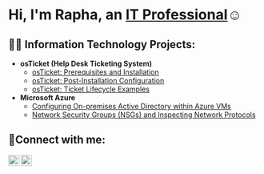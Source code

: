 <h1>Hi, I'm Rapha, an <a href="https://www.linkedin.com/in/rapha-kijangwa-87664a290">IT Professional</a>☺</h1>

<h2>👨‍💻 Information Technology Projects:</h2>

- <b>osTicket (Help Desk Ticketing System)</b>
  - [osTicket: Prerequisites and Installation](https://github.com/RaphaKijangwa/osticket-prereqs)
  - [osTicket: Post-Installation Configuration](https://github.com/RaphaKijangwa/post-install-config)
  - [osTicket: Ticket Lifecycle Examples](https://github.com/RaphaKijangwa/ticket-lifecycle)
- <b>Microsoft Azure</b>
  - [Configuring On-premises Active Directory within Azure VMs](https://github.com/joshmadakorcc/configure-ad)
  - [Network Security Groups (NSGs) and Inspecting Network Protocols](https://github.com/joshmadakorcc/azure-network-protocols)

<h2>📲Connect with me:</h2>


[<img align="left" alt="Josh | LinkedIn" width="22px" src="https://cdn.jsdelivr.net/npm/simple-icons@v3/icons/linkedin.svg" />][linkedin]
[<img align="left" alt="Josh | Instagram" width="22px" src="https://cdn.jsdelivr.net/npm/simple-icons@v3/icons/instagram.svg" />][instagram]


[instagram]: https://www.instagram.com/babufufu_
[linkedin]: https://linkedin.com/in/rapha-kijangwa-87664a290
